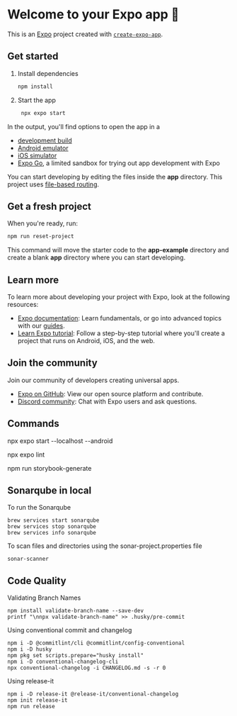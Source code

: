 # Welcome to your Expo app 👋

This is an [Expo](https://expo.dev) project created with [`create-expo-app`](https://www.npmjs.com/package/create-expo-app).

## Get started

1. Install dependencies

   ```bash
   npm install
   ```

2. Start the app

   ```bash
    npx expo start
   ```

In the output, you'll find options to open the app in a

- [development build](https://docs.expo.dev/develop/development-builds/introduction/)
- [Android emulator](https://docs.expo.dev/workflow/android-studio-emulator/)
- [iOS simulator](https://docs.expo.dev/workflow/ios-simulator/)
- [Expo Go](https://expo.dev/go), a limited sandbox for trying out app development with Expo

You can start developing by editing the files inside the **app** directory. This project uses [file-based routing](https://docs.expo.dev/router/introduction).

## Get a fresh project

When you're ready, run:

```bash
npm run reset-project
```

This command will move the starter code to the **app-example** directory and create a blank **app** directory where you can start developing.

## Learn more

To learn more about developing your project with Expo, look at the following resources:

- [Expo documentation](https://docs.expo.dev/): Learn fundamentals, or go into advanced topics with our [guides](https://docs.expo.dev/guides).
- [Learn Expo tutorial](https://docs.expo.dev/tutorial/introduction/): Follow a step-by-step tutorial where you'll create a project that runs on Android, iOS, and the web.

## Join the community

Join our community of developers creating universal apps.

- [Expo on GitHub](https://github.com/expo/expo): View our open source platform and contribute.
- [Discord community](https://chat.expo.dev): Chat with Expo users and ask questions.

## Commands
npx expo start --localhost --android

npx expo lint

npm run storybook-generate

## Sonarqube in local
To run the Sonarqube

```
brew services start sonarqube
brew services stop sonarqube
brew services info sonarqube
```

To scan files and directories using the sonar-project.properties file

```
sonar-scanner
```

## Code Quality

Validating Branch Names

```
npm install validate-branch-name --save-dev
printf "\nnpx validate-branch-name" >> .husky/pre-commit
```

Using conventional commit and changelog
```
npm i -D @commitlint/cli @commitlint/config-conventional
npm i -D husky
npm pkg set scripts.prepare="husky install"
npm i -D conventional-changelog-cli
npx conventional-changelog -i CHANGELOG.md -s -r 0
```

Using release-it
```
npm i -D release-it @release-it/conventional-changelog
npm init release-it
npm run release
```
